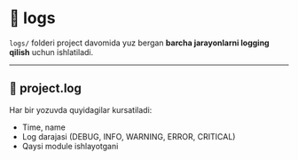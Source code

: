 # 📂 logs

`logs/` folderi project davomida yuz bergan **barcha jarayonlarni logging qilish** uchun ishlatiladi.  

---

## 📌 project.log
Har bir yozuvda quyidagilar kursatiladi:  
- Time, name
- Log darajasi (DEBUG, INFO, WARNING, ERROR, CRITICAL)  
- Qaysi module ishlayotgani